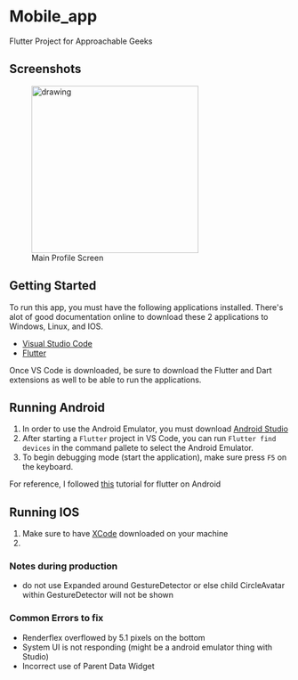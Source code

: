 # Mobile_app

Flutter Project for Approachable Geeks

## Screenshots
<figure>
    <img src="https://i.imgur.com/SvLMRK0.png" alt='drawing' width='300' >
    <figcaption>Main Profile Screen</figcaption>
</figure>

## Getting Started

To run this app, you must have the following applications installed. There's alot of good documentation online to download these 2 applications to Windows, Linux, and IOS.
- [Visual Studio Code](https://code.visualstudio.com/)
- [Flutter](https://flutter.dev/docs/get-started/install)

Once VS Code is downloaded, be sure to download the Flutter and Dart extensions as well to be able to run the applications.

## Running Android
1. In order to use the Android Emulator, you must download [Android Studio](https://developer.android.com/studio/?gclid=Cj0KCQjwmcWDBhCOARIsALgJ2Qe_WACBGbq_Jl3Wcj5VxMz-qZLS2NdbG3Td5SMJu0qWk2ATcqMjzUAaArFGEALw_wcB&gclsrc=aw.ds)
2. After starting a `Flutter` project in VS Code, you can run `Flutter find devices` in the command pallete to select the Android Emulator.
3. To begin debugging mode (start the application), make sure press `F5` on the keyboard.

For reference, I followed [this](https://www.youtube.com/watch?v=ly0hAtV7EBg&list=PLzMcBGfZo4-knQWGK2IC49Q_5AnQrFpzv&ab_channel=TechWithTim) tutorial for flutter on Android

## Running IOS
1. Make sure to have [XCode](https://developer.apple.com/xcode/) downloaded on your machine
2. 

### Notes during production

- do not use Expanded around GestureDetector or else child CircleAvatar within GestureDetector will not be shown

### Common Errors to fix
 - Renderflex overflowed by 5.1 pixels on the bottom
 - System UI is not responding (might be a android emulator thing with Studio)
 - Incorrect use of Parent Data Widget